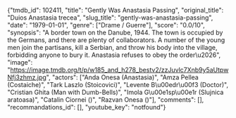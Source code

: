 {"tmdb_id": 102411, "title": "Gently Was Anastasia Passing", "original_title": "Duios Anastasia trecea", "slug_title": "gently-was-anastasia-passing", "date": "1979-01-01", "genre": ["Drame / Guerre"], "score": "0.0/10", "synopsis": "A border town on the Danube, 1944. The town is occupied by the Germans, and there are plenty of collaborators. A number of the young men join the partisans, kill a Serbian, and throw his body into the village, forbidding anyone to bury it. Anastasia refuses to obey the order\u2026", "image": "https://image.tmdb.org/t/p/w185_and_h278_bestv2/zzJuvlc7Xnb9y5aUtpwNfj3zhmz.jpg", "actors": ["Anda Onesa (Anastasia)", "Amza Pellea (Costaiche)", "Tark Laszlo (Stoicovici)", "Levente B\u00edr\u00f3 (Doctor)", "Cristian Ghita (Man with Dumb-Bells)", "Imola G\u00e1sp\u00e1r (Slujnica aratoasa)", "Catalin Ciornei ()", "Razvan Onesa ()"], "comments": [], "recommandations_id": [], "youtube_key": "notfound"}